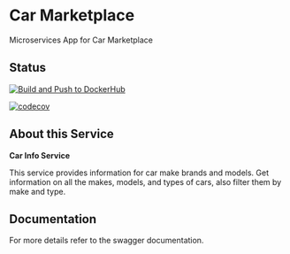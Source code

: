 # Car Marketplace

Microservices App for Car Marketplace

## Status

[![Build and Push to DockerHub](https://github.com/geekymon2/carmarketplace-car-info-svc/actions/workflows/build.yml/badge.svg)](https://github.com/geekymon2/carmarketplace-car-info-svc/actions/workflows/build.yml)

[![codecov](https://codecov.io/gh/geekymon2/carmarketplace-car-info-svc/branch/main/graph/badge.svg?token=LH7ATDIHTB)](https://codecov.io/gh/geekymon2/carmarketplace-car-info-svc)

## About this Service

**Car Info Service**

This service provides information for car make brands and models. Get information on all the makes, models, and types of cars, also filter them by make and type. 

## Documentation

For more details refer to the swagger documentation.